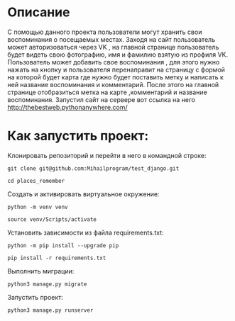# Описание 
С помощью данного проекта пользователи могут хранить свои воспоминания о посещаемых местах.
Заходя на  сайт пользователь может авторизоваться через VK , на главной странице пользователь будет видеть свою фотографию, имя и фамилию взятую из профиля VK. Пользователь может добавить свое воспоминания , для этого нужно нажать на кнопку и пользователя перенаправит на страницу с формой на которой будет карта где нужно будет поставить метку и написать к ней название воспоминания и комментарий. После этого на главной странице отобразиться метка на карте ,комментарий и название воспоминания.
Запустил сайт на сервере вот ссылка на него http://thebestweb.pythonanywhere.com/ 
# Как запустить проект:
Клонировать репозиторий и перейти в него в командной строке:

```
git clone git@github.com:Mihailprogram/test_django.git
```
```
cd places_remember
```

Cоздать и активировать виртуальное окружение:

```
python -m venv venv
```

```
source venv/Scripts/activate
```

Установить зависимости из файла requirements.txt:

```
python -m pip install --upgrade pip
```

```
pip install -r requirements.txt
```

Выполнить миграции:

```
python3 manage.py migrate
```

Запустить проект:

```
python3 manage.py runserver
```